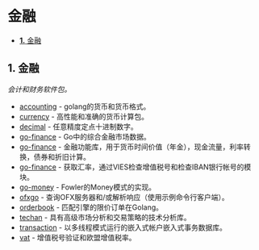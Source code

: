 # 金融

* [**1.** 金融](jin-rong.md#金融)

## 1. 金融 <a id="&#x91D1;&#x878D;"></a>

_会计和财务软件包。_

* [accounting](https://github.com/leekchan/accounting) - golang的货币和货币格式。
* [currency](https://github.com/bnkamalesh/currency) - 高性能和准确的货币计算包。
* [decimal](https://github.com/shopspring/decimal) - 任意精度定点十进制数字。
* [go-finance](https://github.com/FlashBoys/go-finance) - Go中的综合金融市场数据。
* [go-finance](https://github.com/alpeb/go-finance) - 金融功能库，用于货币时间价值（年金），现金流量，利率转换，债券和折旧计算。
* [go-finance](https://github.com/pieterclaerhout/go-finance) - 获取汇率，通过VIES检查增值税号和检查IBAN银行帐号的模块。
* [go-money](https://github.com/rhymond/go-money) - Fowler的Money模式的实现。
* [ofxgo](https://github.com/aclindsa/ofxgo) - 查询OFX服务器和/或解析响应（使用示例命令行客户端）。
* [orderbook](https://github.com/i25959341/orderbook) - 匹配引擎的限价订单在Golang。
* [techan](https://github.com/sdcoffey/techan) - 具有高级市场分析和交易策略的技术分析库。
* [transaction](https://github.com/claygod/transaction) - 以多线程模式运行的嵌入式帐户嵌入式事务数据库。
* [vat](https://github.com/dannyvankooten/vat) - 增值税号验证和欧盟增值税率。

